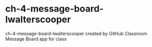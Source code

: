 # ch-4-message-board-lwalterscooper
ch-4-message-board-lwalterscooper created by GitHub Classroom
Message Board app for class
